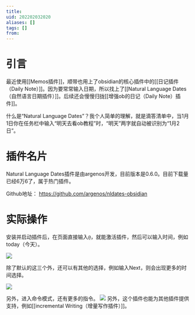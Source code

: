 ```yaml
---
title: 
uid: 202202032020
aliases: []
tags: []
from: 
---
```

# 引言
最近使用[[Memos插件]]，顺带也用上了obsidian的核心插件中的[[日记插件（Daily Note）]]。因为要常常输入日期，所以找上了[[Natural Language Dates（自然语言日期插件）]]。后续还会慢慢归拢[[增强ob的日记（Daily Note）插件]]。

什么是“Natural Language Dates”？我个人简单的理解，就是滴答清单中，当1月1日你在任务栏中输入“明天去看ob教程”时，“明天”两字就自动被识别为“1月2日”。

# 插件名片
Natural Language Dates插件是由argenos开发，目前版本是0.6.0。目前下载量已经6万6了，属于热门插件。

Github地址： https://github.com/argenos/nldates-obsidian

# 实际操作
安装并启动插件后，在页面直接输入`@`，就能激活插件，然后可以输入时间，例如today（今天）。

![](https://gitee.com/cyddgi/picture-store/raw/master/img/20220203202748.png)

除了默认的这三个外，还可以有其他的选择，例如输入Next，则会出现更多的时间选择。

![](https://gitee.com/cyddgi/picture-store/raw/master/img/20220203202848.png)

另外，进入命令模式，还有更多的指令。
![](https://gitee.com/cyddgi/picture-store/raw/master/img/20220203202946.png)
另外，这个插件也能为其他插件提供支持，例如[[incremental Writing（增量写作插件）]]。